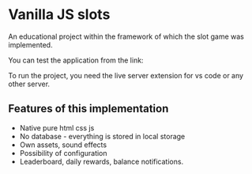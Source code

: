 # Vanilla JS slots

An educational project within the framework of which the slot game was implemented.

You can test the application from the link:

To run the project, you need the live server extension for vs code or any other server.

## Features of this implementation

- Native pure html css js
- No database - everything is stored in local storage
- Own assets, sound effects
- Possibility of configuration
- Leaderboard, daily rewards, balance notifications.
